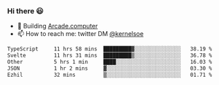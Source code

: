 ### Hi there 😃

- 🔨 Building [Arcade.computer](https://arcade.computer)
- 📫 How to reach me: twitter DM [@kernelsoe](https://twitter.com/kernelsoe)

<!--START_SECTION:waka-->

```txt
TypeScript     11 hrs 58 mins  █████████▓░░░░░░░░░░░░░░░   38.19 %
Svelte         11 hrs 31 mins  █████████▒░░░░░░░░░░░░░░░   36.78 %
Other          5 hrs 1 min     ████░░░░░░░░░░░░░░░░░░░░░   16.03 %
JSON           1 hr 2 mins     ▓░░░░░░░░░░░░░░░░░░░░░░░░   03.30 %
Ezhil          32 mins         ▒░░░░░░░░░░░░░░░░░░░░░░░░   01.71 %
```

<!--END_SECTION:waka-->
